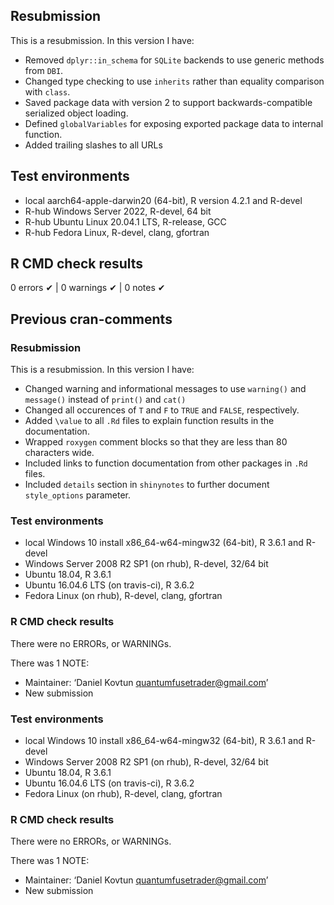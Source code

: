## Resubmission
This is a resubmission. In this version I have:

* Removed `dplyr::in_schema` for `SQLite` backends to use generic methods from `DBI`.
* Changed type checking to use `inherits` rather than equality comparison with `class`. 
* Saved package data with version 2 to support backwards-compatible serialized object loading.
* Defined `globalVariables` for exposing exported package data to internal function.
* Added trailing slashes to all URLs

## Test environments
* local aarch64-apple-darwin20 (64-bit), R version 4.2.1 and R-devel
* R-hub Windows Server 2022, R-devel, 64 bit
* R-hub Ubuntu Linux 20.04.1 LTS, R-release, GCC
* R-hub Fedora Linux, R-devel, clang, gfortran

## R CMD check results
0 errors ✔ | 0 warnings ✔ | 0 notes ✔

## Previous cran-comments

### Resubmission
This is a resubmission. In this version I have:

* Changed warning and informational messages to use `warning()` and `message()` instead of `print()` and `cat()`
* Changed all occurences of `T` and `F` to `TRUE` and `FALSE`, respectively.
* Added `\value` to all `.Rd` files to explain function results in the documentation.
* Wrapped `roxygen` comment blocks so that they are less than 80 characters wide.
* Included links to function documentation from other packages in `.Rd` files.
* Included `details` section in `shinynotes` to further document `style_options` parameter.

### Test environments
* local Windows 10 install x86_64-w64-mingw32 (64-bit), R 3.6.1 and R-devel
* Windows Server 2008 R2 SP1 (on rhub), R-devel, 32/64 bit
* Ubuntu 18.04, R 3.6.1
* Ubuntu 16.04.6 LTS (on travis-ci), R 3.6.2
* Fedora Linux (on rhub), R-devel, clang, gfortran
 
### R CMD check results
There were no ERRORs, or WARNINGs.

There was 1 NOTE:
* Maintainer: ‘Daniel Kovtun <quantumfusetrader@gmail.com>’
* New submission

### Test environments
* local Windows 10 install x86_64-w64-mingw32 (64-bit), R 3.6.1 and R-devel
* Windows Server 2008 R2 SP1 (on rhub), R-devel, 32/64 bit
* Ubuntu 18.04, R 3.6.1
* Ubuntu 16.04.6 LTS (on travis-ci), R 3.6.2
* Fedora Linux (on rhub), R-devel, clang, gfortran
 
### R CMD check results
There were no ERRORs, or WARNINGs.

There was 1 NOTE:
* Maintainer: ‘Daniel Kovtun <quantumfusetrader@gmail.com>’
* New submission

